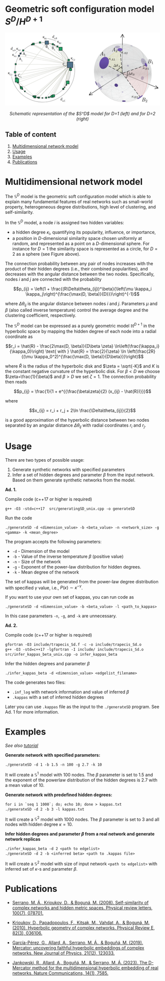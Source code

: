 # Geometric soft configuration model $S^D/H^{D+1}$

![logo](image/logo.png)

<p align="center">
<i>Schematic representation of the $S^D$ model for D=1 (left) and for D=2 (right)</i>
</p>

## Table of content

1. [Multidimensional network model](#multidimensional-network-model)
2. [Usage](#usage)
3. [Examples](#examples)
4. [Publications](#publications)


# Multidimensional network model

The $\mathbb{S}^D$ model is the geometric soft configuration model
which is able to explain many fundamental features of real networks such as
small-world property, heterogeneous degree distributions, high level of
clustering, and self-similarity.

In the $\mathbb{S}^D$ model, a node $i$ is assigned two hidden variables: 
- a hidden degree $\kappa_i$, quantifying its popularity, influence, or importance, 
- a position in $D$-dimensional similarity space chosen uniformly at random, 
  and represented as a point on a $D$-dimensional sphere. For instance for $D=1$ 
  the similarity space is represented as a circle, for $D=2$ as a sphere (see Figure above).

The connection probability between any pair of nodes increases with
the product of their hidden degrees (i.e., their combined popularities),
and decreases with the angular distance between the two nodes.
Specifically, nodes $i$ and $j$ are connected with the probability

$$p_{ij} = \left(1 + \frac{(R\Delta\theta_{ij})^\beta}{\left(\mu \kappa_i \kappa_j\right)^{\frac{\max(D, \beta)}{D}}}\right)^{-1}$$

where $\Delta\theta_{ij}$ is the angular distance between nodes $i$ and $j$. 
Parameters $\mu$ and $\beta$ (also called inverse temperature) control the
average degree and the clustering coefficient, respectively.

The $\mathbb{S}^D$ model can be expressed as a purely geometric model
$\mathbb{H}^{D+1}$ in the hyperbolic space by mapping the hidden degree of
each node into a radial coordinate as

$$r_i = \hat{R} - \frac{2\max(D, \beta)}{D\beta \zeta} \ln\left(\frac{\kappa_i}{\kappa_0}\right)  \text{  with  }  \hat{R} = \frac{2}{\zeta} \ln \left(\frac{2R}{(\mu \kappa_0^2)^{\frac{\max(D, \beta)}{D\beta}}}\right)$$

where $\hat{R}$ is the radius of the hyperbolic disk and $\zeta = \sqrt{-K}$ and $K$ is the constant negative curvature of the hyperbolic disk. For $\beta < D$ we choose $\zeta=\frac{1}{\beta}$ and $\beta > D$ we set $\zeta=1$. The connection probability then reads

$$p_{ij} = \frac{1}{1 + e^{{\frac{\beta\zeta}{2} (x_{ij} - \hat{R})}}}$$

where

$$x_{ij} = r_i + r_j + 2\ln \frac{\Delta\theta_{ij}}{2}$$

is a good approximation of the hyperbolic distance between two nodes separated
by an angular distance $\Delta\theta_{ij}$ with radial coordinates $r_i$ and $r_j$.


# Usage

There are two types of possible usage:

1. Generate synthetic networks with specified parameters
2. Infer a set of hidden degrees and parameter $\beta$ from the input network. Based on them generate synthetic networks from the model.


**Ad. 1.**

Compile code (c++17 or higher is required)
```
g++ -O3 -std=c++17  src/generatingSD_unix.cpp -o generateSD
```

Run the code
```
./generateSD -d <dimension_value> -b <beta_value> -n <network_size> -g <gamma> -k <mean_degree>
```

The program accepts the following parameters:
- `-d` - Dimension of the model
- `-b` - Value of the inverse temperature $\beta$ (positive value)
- `-n` - Size of the network
- `-g` - Exponent of the power-law distribution for hidden degrees.
- `-k` - Mean degree of the network

The set of kappas will be generated from the power-law degree distribution with specified $\gamma$ value, i.e., $P(\kappa) \sim \kappa^{-\gamma}$. 

If you want to use your own set of kappas, you can run code as

```
./generateSD -d <dimension_value> -b <beta_value> -l <path_to_kappas>
```

In this case parameters `-n`, `-g`, and `-k` are unnecessary.


**Ad. 2.**

Compile code (c++17 or higher is required)
```
gfortran -O3 include/trapecis_Sd.f -c -o include/trapecis_Sd.o
g++ -O3 -std=c++17 -lgfortran -I include/ include/trapecis_Sd.o  src/infer_kappas_beta_unix.cpp -o infer_kappas_beta
```

Infer the hidden degrees and parameter $\beta$ 
```
./infer_kappas_beta -d <dimension_value> <edgelist_filename>
```

The code generates two files:
- `.inf_log` with network information and value of inferred $\beta$
- `.kappas` with a set of inferred hidden degrees

Later you can use `.kappas` file as the input to the `./generateSD` program. See Ad. 1 for more information.


# Examples 

_See also [tutorial](notebooks/tutorial.ipynb)_

**Generate network with specified parameters:**

```
./generateSD -d 1 -b 1.5 -n 100 -g 2.7 -k 10
```
It will create a $\mathbb{S}^1$ model with 100 nodes. The $\beta$ parameter is set to 1.5 
and the exponent of the powerlaw distribution of the hidden degrees is 2.7 with a mean value of 10.


**Generate network with predefined hidden degrees:**
    
```
for i in `seq 1 1000`; do; echo 10; done > kappas.txt
./generateSD -d 2 -b 3 -l kappas.txt
```
It will create a $\mathbb{S}^2$ model with 1000 nodes. The $\beta$ parameter is set to 3 
and all nodes with hidden degree $\kappa=10$.


**Infer hidden degrees and parameter $\beta$ from a real network and generate network replicas**

```
./infer_kappas_beta -d 2 <path to edgelist>
./generateSD -d 2 -b <inferred beta> <path to .kappas file>
```

It will create a $\mathbb{S}^2$ model with size of input network `<path to edgelist>` with inferred set of $\kappa$-s and parameter $\beta$.

# Publications

- [Serrano, M. Á., Krioukov, D., & Boguná, M. (2008). Self-similarity of complex networks and 
  hidden metric spaces. Physical review letters, 100(7), 078701.](https://journals.aps.org/prl/abstract/10.1103/PhysRevLett.100.078701)

- [Krioukov, D., Papadopoulos, F., Kitsak, M., Vahdat, A., & Boguná, M. (2010). Hyperbolic 
  geometry of complex networks. Physical Review E, 82(3), 036106.](https://journals.aps.org/pre/abstract/10.1103/PhysRevE.82.036106)

- [García-Pérez, G., Allard, A., Serrano, M. Á., & Boguñá, M. (2019). Mercator: uncovering 
  faithful hyperbolic embeddings of complex networks. New Journal of Physics, 21(12), 123033.](https://iopscience.iop.org/article/10.1088/1367-2630/ab57d2)

- [Jankowski, R., Allard, A., Boguñá, M., & Serrano, M. Á. (2023). The D-Mercator method for the 
  multidimensional hyperbolic embedding of real networks. Nature Communications, 14(1), 7585.](https://www.nature.com/articles/s41467-023-43337-5)